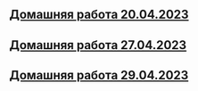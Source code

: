 ## [Домашняя работа 20.04.2023](/homeWork/Task.cs)
## [Домашняя работа 27.04.2023](/homeWork2/Program.cs)
## [Домашняя работа 29.04.2023](/homeWork3/Program.cs)



